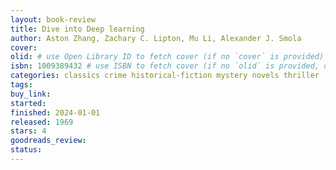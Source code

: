 ```yaml
---
layout: book-review
title: Dive into Deep learning
author: Aston Zhang, Zachary C. Lipton, Mu Li, Alexander J. Smola
cover:
olid: # use Open Library ID to fetch cover (if no `cover` is provided)
isbn: 1009389432 # use ISBN to fetch cover (if no `olid` is provided, dashes are optional)
categories: classics crime historical-fiction mystery novels thriller
tags: 
buy_link: 
started: 
finished: 2024-01-01
released: 1969
stars: 4
goodreads_review: 
status:
---
```


